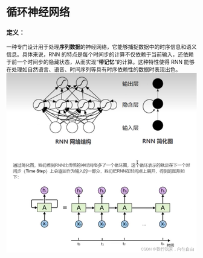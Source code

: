 # 循环神经网络

### 定义：
一种专门设计用于处理**序列数据**的神经网络，它能够捕捉数据中的时序信息和语义信息。具体来说，RNN 的特点是每个时间步的计算不仅依赖于当前输入，还依赖于前一个时间步的隐藏状态，从而实现“**带记忆**”的计算。这种特性使得 RNN 能够在处理如自然语言、语音、时间序列等具有时序依赖性的数据时表现出色。
![image.png](https://raw.githubusercontent.com/lishiyu2006/picgo/main/cdning/202509262103672.png)

